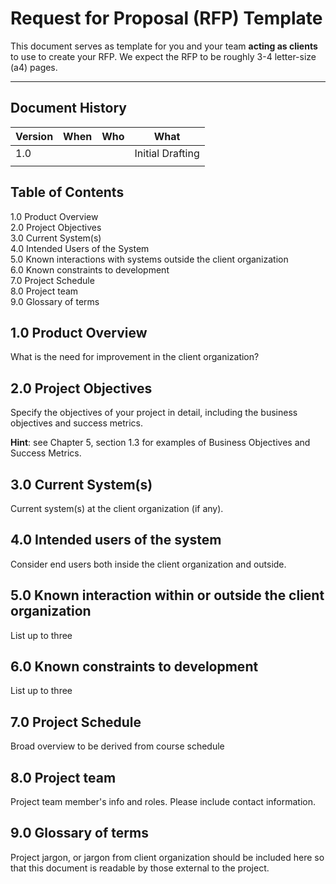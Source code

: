 # Request for Proposal (RFP) Template
This document serves as template for you and your team **acting as clients** to use to create your RFP. We expect the RFP to be roughly 3-4 letter-size (a4) pages.

---
## Document History
| **Version** | **When** | **Who** | **What**         |
|-------------|----------|---------|------------------|
| 1.0         |          |         | Initial Drafting |
|             |          |         |                  |

## Table of Contents
1.0 Product Overview \
2.0 Project Objectives \
3.0 Current System(s) \
4.0 Intended Users of the System \
5.0 Known interactions with systems outside the client organization \
6.0 Known constraints to development \
7.0 Project Schedule \
8.0 Project team \
9.0 Glossary of terms 


## 1.0 Product Overview
What is the need for improvement in the client organization?

## 2.0 Project Objectives
Specify the objectives of your project in detail, including the business objectives and success metrics. 

**Hint**: see Chapter 5, section 1.3 for examples of Business Objectives and Success Metrics. 

## 3.0 Current System(s)
Current system(s) at the client organization (if any).

## 4.0 Intended users of the system
Consider end users both inside the client organization and outside. 

## 5.0 Known interaction within or outside the client organization
List up to three

## 6.0 Known constraints to development
List up to three

## 7.0 Project Schedule
Broad overview to be derived from course schedule

## 8.0 Project team
Project team member's info and roles. Please include contact information. 

## 9.0 Glossary of terms
Project jargon, or jargon from client organization should be included here so that this document is readable 
by those external to the project.

